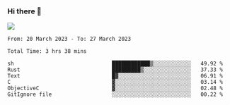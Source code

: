 ### Hi there 👋️

![](https://komarev.com/ghpvc/?username=Loner1024)

<!--START_SECTION:waka-->

```text
From: 20 March 2023 - To: 27 March 2023

Total Time: 3 hrs 38 mins

sh                               ████████████▒░░░░░░░░░░░░   49.92 %
Rust                             █████████▒░░░░░░░░░░░░░░░   37.33 %
Text                             █▓░░░░░░░░░░░░░░░░░░░░░░░   06.91 %
C                                ▓░░░░░░░░░░░░░░░░░░░░░░░░   03.14 %
ObjectiveC                       ▓░░░░░░░░░░░░░░░░░░░░░░░░   02.48 %
GitIgnore file                   ░░░░░░░░░░░░░░░░░░░░░░░░░   00.22 %
```

<!--END_SECTION:waka-->



